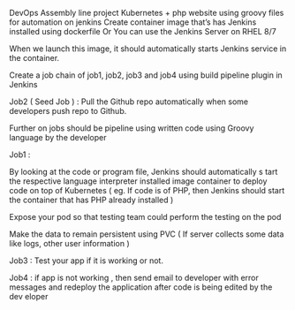DevOps Assembly line project
Kubernetes + php website using  groovy files for automation on jenkins
Create container image that’s has Jenkins installed using dockerfile Or You can use the Jenkins Server on RHEL 8/7

When we launch this image, it should automatically starts Jenkins service in the container.

Create a job chain of job1, job2, job3 and job4 using build pipeline plugin in Jenkins

Job2 ( Seed Job ) : Pull the Github repo automatically when some developers push repo to Github.

Further on jobs should be pipeline using written code using Groovy language by the developer

Job1 :

By looking at the code or program file, Jenkins should automatically s tart the respective language interpreter installed image container to deploy code on top of Kubernetes ( eg. If code is of PHP, then Jenkins should start the container that has PHP already installed )

Expose your pod so that testing team could perform the testing on the pod

Make the data to remain persistent using PVC ( If server collects some data like logs, other user information )

Job3 : Test your app if it is working or not.

Job4 : if app is not working , then send email to developer with error messages and redeploy the application after code is being edited by the dev eloper
